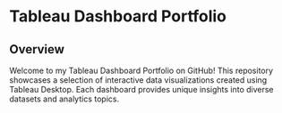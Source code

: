# Tableau Dashboard Portfolio
## Overview
Welcome to my Tableau Dashboard Portfolio on GitHub! This repository showcases a selection of interactive data visualizations created using Tableau Desktop. Each dashboard provides unique insights into diverse datasets and analytics topics.
